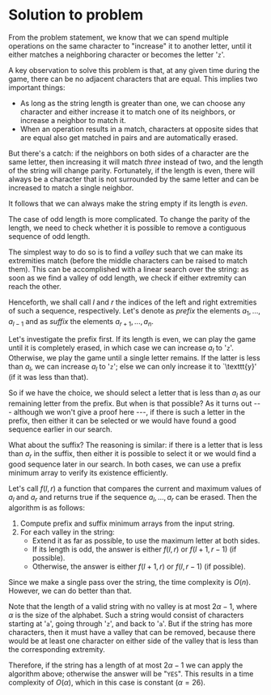 # Solution to problem

From the problem statement, we know that we can spend multiple operations on the same character to "increase" it to another letter, until it either matches a neighboring character or becomes the letter '`z`'.

A key observation to solve this problem is that, at any given time during the game, there can be no adjacent characters that are equal. This implies two important things:

- As long as the string length is greater than one, we can choose any character and either increase it to match one of its neighbors, or increase a neighbor to match it.
- When an operation results in a match, characters at opposite sides that are equal also get matched in pairs and are automatically erased.

But there's a catch: if the neighbors on both sides of a character are the same letter, then increasing it will match *three* instead of two, and the length of the string will change parity. Fortunately, if the length is even, there will always be a character that is not surrounded by the same letter and can be increased to match a single neighbor.

It follows that we can always make the string empty if its length is *even*.

The case of odd length is more complicated. To change the parity of the length, we need to check whether it is possible to remove a contiguous sequence of odd length.

The simplest way to do so is to find a *valley* such that we can make its extremities match (before the middle characters can be raised to match them). This can be accomplished with a linear search over the string: as soon as we find a valley of odd length, we check if either extremity can reach the other.

Henceforth, we shall call $l$ and $r$ the indices of the left and right extremities of such a sequence, respectively. Let's denote as *prefix* the elements $a_1,...,a_{l-1}$ and as *suffix* the elements $a_{r+1},...,a_n$.

Let's investigate the prefix first. If its length is even, we can play the game until it is completely erased, in which case we can increase $a_l$ to '`z`'. Otherwise, we play the game until a single letter remains. If the latter is less than $a_l$, we can increase $a_l$ to '`z`'; else we can only increase it to `\texttt{y}' (if it was less than that).

So if we have the choice, we should select a letter that is less than $a_l$ as our remaining letter from the prefix. But when is that possible? As it turns out --- although we won't give a proof here ---, if there is such a letter in the prefix, then either it can be selected or we would have found a good sequence earlier in our search.

What about the suffix? The reasoning is similar: if there is a letter that is less than $a_r$ in the suffix, then either it is possible to select it or we would find a good sequence later in our search. In both cases, we can use a prefix minimum array to verify its existence efficiently.

Let's call $f(l,r)$ a function that compares the current and maximum values of $a_l$ and $a_r$ and returns true if the sequence $a_l,...,a_r$ can be erased. Then the algorithm is as follows:

1. Compute prefix and suffix minimum arrays from the input string.
2. For each valley in the string:
   - Extend it as far as possible, to use the maximum letter at both sides.
   - If its length is odd, the answer is either $f(l,r)$ or $f(l+1,r-1)$ (if possible).
   - Otherwise, the answer is either $f(l+1,r)$ or $f(l,r-1)$ (if possible).

Since we make a single pass over the string, the time complexity is $O(n)$. However, we can do better than that.

Note that the length of a valid string with no valley is at most $2\alpha - 1$, where $\alpha$ is the size of the alphabet. Such a string would consist of characters starting at '`a`', going through '`z`', and back to '`a`'. But if the string has more characters, then it must have a valley that can be removed, because there would be at least one character on either side of the valley that is less than the corresponding extremity.

Therefore, if the string has a length of at most $2\alpha - 1$ we can apply the algorithm above; otherwise the answer will be "`YES`". This results in a time complexity of $O(\alpha)$, which in this case is constant ($\alpha = 26$).
